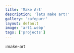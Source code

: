 ```yaml
---
title: 'Make Art'
description: 'lets make art!'
gallery: 'cafepurr'
layout: default
image: 'art1.webp'
tags: ['projects']
---
```


:make-art
